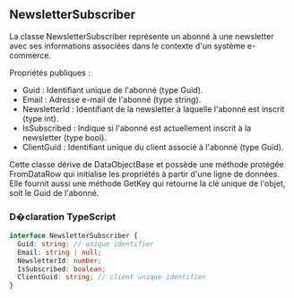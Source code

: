 ﻿## NewsletterSubscriber

La classe NewsletterSubscriber représente un abonné à une newsletter avec ses informations associées dans le contexte d'un système e-commerce. 

Propriétés publiques :
- Guid : Identifiant unique de l'abonné (type Guid).
- Email : Adresse e-mail de l'abonné (type string).
- NewsletterId : Identifiant de la newsletter à laquelle l'abonné est inscrit (type int).
- IsSubscribed : Indique si l'abonné est actuellement inscrit à la newsletter (type bool).
- ClientGuid : Identifiant unique du client associé à l'abonné (type Guid).

Cette classe dérive de DataObjectBase et possède une méthode protégée FromDataRow qui initialise les propriétés à partir d'une ligne de données.
Elle fournit aussi une méthode GetKey qui retourne la clé unique de l'objet, soit le Guid de l'abonné.

### D�claration TypeScript
```typescript
interface NewsletterSubscriber {
  Guid: string; // unique identifier
  Email: string | null;
  NewsletterId: number;
  IsSubscribed: boolean;
  ClientGuid: string; // client unique identifier
}
```